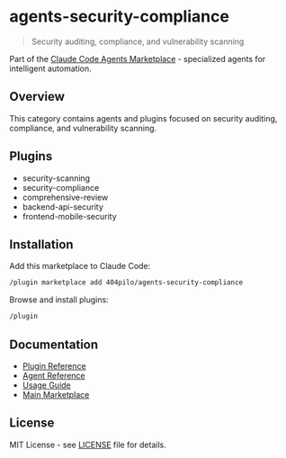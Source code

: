 # agents-security-compliance

> Security auditing, compliance, and vulnerability scanning

Part of the [Claude Code Agents Marketplace](https://github.com/404pilo/agents) - specialized agents for intelligent automation.

## Overview

This category contains agents and plugins focused on security auditing, compliance, and vulnerability scanning.

## Plugins

- security-scanning
- security-compliance
- comprehensive-review
- backend-api-security
- frontend-mobile-security

## Installation

Add this marketplace to Claude Code:

```bash
/plugin marketplace add 404pilo/agents-security-compliance
```

Browse and install plugins:

```bash
/plugin
```

## Documentation

- [Plugin Reference](docs/plugins.md)
- [Agent Reference](docs/agents.md)
- [Usage Guide](docs/usage.md)
- [Main Marketplace](https://github.com/404pilo/agents)

## License

MIT License - see [LICENSE](LICENSE) file for details.
